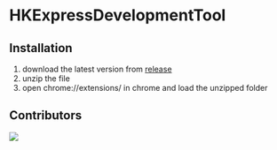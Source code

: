 # HKExpressDevelopmentTool


## Installation

1. download the latest version from [release](https://github.com/HeathDingxinChen/HKExpressDevelopmentTool/releases)
2. unzip the file
3. open chrome://extensions/ in chrome and load the unzipped folder

## Contributors

<a href="https://github.com/HeathDingxinChen/HKExpressDevelopmentTool/graphs/contributors">
  <img src="https://contrib.rocks/image?repo=HeathDingxinChen/HKExpressDevelopmentTool" />
</a>